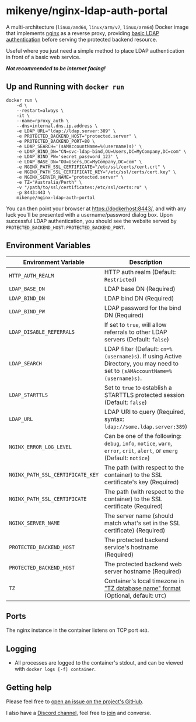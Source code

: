 # mikenye/nginx-ldap-auth-portal

A multi-architecture (`linux/amd64`, `linux/arm/v7`, `linux/arm64`) Docker image that implements [nginx](http://nginx.org) as a reverse proxy, providing [basic LDAP authentication](https://www.nginx.com/blog/nginx-plus-authenticate-users/) before serving the protected backend resource.

Useful where you just need a simple method to place LDAP authentication in front of a basic web service.

***Not recommended to be internet facing!***

## Up and Running with `docker run`

```shell
docker run \
    -d \
    --restart=always \
    -it \
    --name=rproxy_auth \
    --dns=internal.dns.ip.address \
    -e LDAP_URL="ldap://ldap.server:389" \
    -e PROTECTED_BACKEND_HOST="protected.server" \
    -e PROTECTED_BACKEND_PORT=80 \
    -e LDAP_SEARCH='(sAMAccountName=%(username)s)' \
    -e LDAP_BIND_DN="CN=svc-ldap-bind,OU=Users,DC=MyCompany,DC=com" \
    -e LDAP_BIND_PW='secret_password_123' \
    -e LDAP_BASE_DN="OU=Users,DC=MyCompany,DC=com" \
    -e NGINX_PATH_SSL_CERTIFICATE="/etc/ssl/certs/cert.crt" \
    -e NGINX_PATH_SSL_CERTIFICATE_KEY="/etc/ssl/certs/cert.key" \
    -e NGINX_SERVER_NAME="protected.server" \
    -e TZ="Australia/Perth" \
    -v "/path/to/ssl/certificates:/etc/ssl/certs:ro" \
    -p 8443:443 \
    mikenye/nginx-ldap-auth-portal
```

You can then point your browser at <https://dockerhost:8443/>, and with any luck you'll be presented with a username/password dialog box. Upon successful LDAP authentication, you should see the website served by `PROTECTED_BACKEND_HOST:PROTECTED_BACKEND_PORT`.

## Environment Variables

| Environment Variable | Description |
|-----|-----|
| `HTTP_AUTH_REALM` | HTTP auth realm (Default: `Restricted`) |
| `LDAP_BASE_DN` | LDAP base DN (Required) |
| `LDAP_BIND_DN` | LDAP bind DN (Required) |
| `LDAP_BIND_PW` | LDAP password for the bind DN (Required) |
| `LDAP_DISABLE_REFERRALS` | If set to `true`, will allow referrals to other LDAP servers (Default: `false`) |
| `LDAP_SEARCH` | LDAP filter (Default: `cn=%(username)s`). If using Active Directory, you may need to set to `(sAMAccountName=%(username)s)`. |
| `LDAP_STARTTLS` | Set to `true` to establish a STARTTLS protected session (Default: `false`) |
| `LDAP_URL` | LDAP URI to query (Required, syntax: `ldap://some.ldap.server:389`) |
| `NGINX_ERROR_LOG_LEVEL` | Can be one of the following: `debug`, `info`, `notice`, `warn`, `error`, `crit`, `alert`, or `emerg` (Default: `notice`) |
| `NGINX_PATH_SSL_CERTIFICATE_KEY` | The path (with respect to the container) to the SSL certificate's key (Required) |
| `NGINX_PATH_SSL_CERTIFICATE` | The path (with respect to the container) to the SSL certificate (Required) |
| `NGINX_SERVER_NAME` | The server name (should match what's set in the SSL certificate) (Required) |
| `PROTECTED_BACKEND_HOST` | The protected backend service's hostname (Required) |
| `PROTECTED_BACKEND_HOST` | The protected backend web server hostname (Required) |
| `TZ` | Container's local timezone in ["TZ database name" format](https://en.wikipedia.org/wiki/List_of_tz_database_time_zones) (Optional, default: `UTC`) |

## Ports

The nginx instance in the container listens on TCP port `443`.

## Logging

* All processes are logged to the container's stdout, and can be viewed with `docker logs [-f] container`.

## Getting help

Please feel free to [open an issue on the project's GitHub](https://github.com/mikenye/docker-nginx-ldap-auth-portal/issues).

I also have a [Discord channel](https://discord.gg/sTf9uYF), feel free to [join](https://discord.gg/sTf9uYF) and converse.
